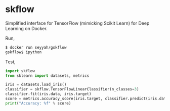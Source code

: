 # skflow

Simplified interface for TensorFlow (mimicking Scikit Learn) for Deep Learning on Docker.

Run,

```bash
$ docker run seyyah/gskflow
gskflow$ ipython
```

Test,

```python
import skflow
from sklearn import datasets, metrics

iris = datasets.load_iris()
classifier = skflow.TensorFlowLinearClassifier(n_classes=3)
classifier.fit(iris.data, iris.target)
score = metrics.accuracy_score(iris.target, classifier.predict(iris.data))
print("Accuracy: %f" % score)
```
